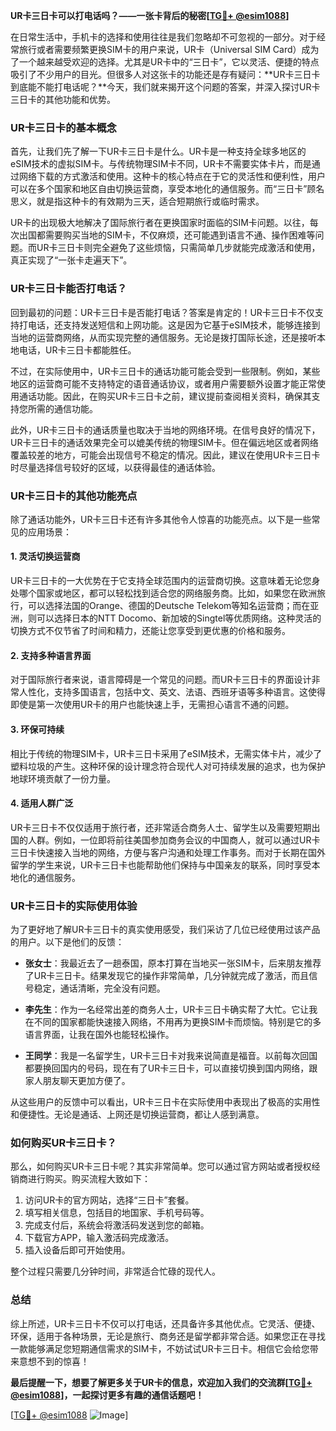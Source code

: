 **UR卡三日卡可以打电话吗？——一张卡背后的秘密[[TG💪+ @esim1088](https://t.me/s/esim1088)]**

在日常生活中，手机卡的选择和使用往往是我们忽略却不可忽视的一部分。对于经常旅行或者需要频繁更换SIM卡的用户来说，UR卡（Universal SIM Card）成为了一个越来越受欢迎的选择。尤其是UR卡中的“三日卡”，它以灵活、便捷的特点吸引了不少用户的目光。但很多人对这张卡的功能还是存有疑问：**UR卡三日卡到底能不能打电话呢？**今天，我们就来揭开这个问题的答案，并深入探讨UR卡三日卡的其他功能和优势。

### UR卡三日卡的基本概念

首先，让我们先了解一下UR卡三日卡是什么。UR卡是一种支持全球多地区的eSIM技术的虚拟SIM卡。与传统物理SIM卡不同，UR卡不需要实体卡片，而是通过网络下载的方式激活和使用。这种卡的核心特点在于它的灵活性和便利性，用户可以在多个国家和地区自由切换运营商，享受本地化的通信服务。而“三日卡”顾名思义，就是指这种卡的有效期为三天，适合短期旅行或临时需求。

UR卡的出现极大地解决了国际旅行者在更换国家时面临的SIM卡问题。以往，每次出国都需要购买当地的SIM卡，不仅麻烦，还可能遇到语言不通、操作困难等问题。而UR卡三日卡则完全避免了这些烦恼，只需简单几步就能完成激活和使用，真正实现了“一张卡走遍天下”。

### UR卡三日卡能否打电话？

回到最初的问题：UR卡三日卡是否能打电话？答案是肯定的！UR卡三日卡不仅支持打电话，还支持发送短信和上网功能。这是因为它基于eSIM技术，能够连接到当地的运营商网络，从而实现完整的通信服务。无论是拨打国际长途，还是接听本地电话，UR卡三日卡都能胜任。

不过，在实际使用中，UR卡三日卡的通话功能可能会受到一些限制。例如，某些地区的运营商可能不支持特定的语音通话协议，或者用户需要额外设置才能正常使用通话功能。因此，在购买UR卡三日卡之前，建议提前查阅相关资料，确保其支持您所需的通信功能。

此外，UR卡三日卡的通话质量也取决于当地的网络环境。在信号良好的情况下，UR卡三日卡的通话效果完全可以媲美传统的物理SIM卡。但在偏远地区或者网络覆盖较差的地方，可能会出现信号不稳定的情况。因此，建议在使用UR卡三日卡时尽量选择信号较好的区域，以获得最佳的通话体验。

### UR卡三日卡的其他功能亮点

除了通话功能外，UR卡三日卡还有许多其他令人惊喜的功能亮点。以下是一些常见的应用场景：

#### 1. 灵活切换运营商

UR卡三日卡的一大优势在于它支持全球范围内的运营商切换。这意味着无论您身处哪个国家或地区，都可以轻松找到适合您的网络服务商。比如，如果您在欧洲旅行，可以选择法国的Orange、德国的Deutsche Telekom等知名运营商；而在亚洲，则可以选择日本的NTT Docomo、新加坡的Singtel等优质网络。这种灵活的切换方式不仅节省了时间和精力，还能让您享受到更优惠的价格和服务。

#### 2. 支持多种语言界面

对于国际旅行者来说，语言障碍是一个常见的问题。而UR卡三日卡的界面设计非常人性化，支持多国语言，包括中文、英文、法语、西班牙语等多种语言。这使得即使是第一次使用UR卡的用户也能快速上手，无需担心语言不通的问题。

#### 3. 环保可持续

相比于传统的物理SIM卡，UR卡三日卡采用了eSIM技术，无需实体卡片，减少了塑料垃圾的产生。这种环保的设计理念符合现代人对可持续发展的追求，也为保护地球环境贡献了一份力量。

#### 4. 适用人群广泛

UR卡三日卡不仅仅适用于旅行者，还非常适合商务人士、留学生以及需要短期出国的人群。例如，一位即将前往美国参加商务会议的中国商人，就可以通过UR卡三日卡快速接入当地的网络，方便与客户沟通和处理工作事务。而对于长期在国外留学的学生来说，UR卡三日卡也能帮助他们保持与中国亲友的联系，同时享受本地化的通信服务。

### UR卡三日卡的实际使用体验

为了更好地了解UR卡三日卡的真实使用感受，我们采访了几位已经使用过该产品的用户。以下是他们的反馈：

- **张女士**：我最近去了一趟泰国，原本打算在当地买一张SIM卡，后来朋友推荐了UR卡三日卡。结果发现它的操作非常简单，几分钟就完成了激活，而且信号稳定，通话清晰，完全没有问题。
  
- **李先生**：作为一名经常出差的商务人士，UR卡三日卡确实帮了大忙。它让我在不同的国家都能快速接入网络，不用再为更换SIM卡而烦恼。特别是它的多语言界面，让我在国外也能轻松操作。

- **王同学**：我是一名留学生，UR卡三日卡对我来说简直是福音。以前每次回国都要换回国内的号码，现在有了UR卡三日卡，可以直接切换到国内网络，跟家人朋友聊天更加方便了。

从这些用户的反馈中可以看出，UR卡三日卡在实际使用中表现出了极高的实用性和便捷性。无论是通话、上网还是切换运营商，都让人感到满意。

### 如何购买UR卡三日卡？

那么，如何购买UR卡三日卡呢？其实非常简单。您可以通过官方网站或者授权经销商进行购买。购买流程大致如下：

1. 访问UR卡的官方网站，选择“三日卡”套餐。
2. 填写相关信息，包括目的地国家、手机号码等。
3. 完成支付后，系统会将激活码发送到您的邮箱。
4. 下载官方APP，输入激活码完成激活。
5. 插入设备后即可开始使用。

整个过程只需要几分钟时间，非常适合忙碌的现代人。

### 总结

综上所述，UR卡三日卡不仅可以打电话，还具备许多其他优点。它灵活、便捷、环保，适用于各种场景，无论是旅行、商务还是留学都非常合适。如果您正在寻找一款能够满足您短期通信需求的SIM卡，不妨试试UR卡三日卡。相信它会给您带来意想不到的惊喜！

**最后提醒一下，想要了解更多关于UR卡的信息，欢迎加入我们的交流群[[TG💪+ @esim1088](https://t.me/s/esim1088)]，一起探讨更多有趣的通信话题吧！**

[[TG💪+ @esim1088](https://t.me/s/esim1088) ![Image](https://i.postimg.cc/4NQfJmqS/Snipaste-2025-05-13-00-14-12.png)]